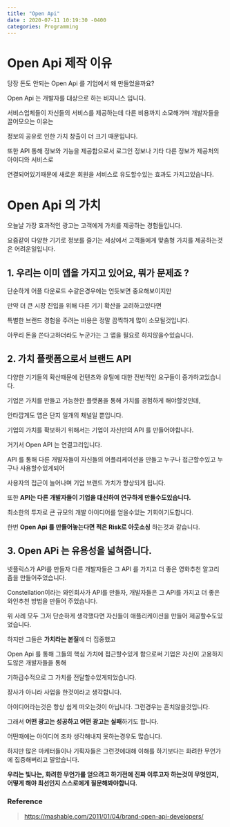 ```yaml
---
title: "Open Api"
date : 2020-07-11 10:19:30 -0400
categories: Programming
---
```


# Open Api 제작 이유

당장 돈도 안되는 Open Api 를 기업에서 왜 만들었을까요?

Open Api 는 개발자를 대상으로 하는 비지니스 입니다.

서비스업체들이 자신들의 서비스를 제공하는데 다른 비용까지 소모해가며 개발자들을 끌어모으는 이유는

정보의 공유로 인한 가치 창출이 더 크기 때문입니다.

또한 API 통해 정보와 기능을 제공함으로서 로그인 정보나 기타 다른 정보가 제공처의 아이디와 서비스로 

연결되어있기때문에 새로운 회원을 서비스로 유도할수있는 효과도 가지고있습니다.

# Open Api 의 가치

오늘날 가장 효과적인 광고는 고객에게 가치를 제공하는 경험들입니다.

요즘같이 다양한 기기로 정보를 즐기는 세상에서 고객들에게 맞춤형 가치를 제공하는것은 어려운일입니다.


## 1. 우리는 이미 앱을 가지고 있어요, 뭐가 문제죠 ?


단순하게 어플 다운로드 수같은경우에는 언듯보면 중요해보이지만

만약 더 큰 시장 진입을 위해 다른 기기 확산을 고려하고있다면

특별한 브랜드 경험을 주려는 비용은 정말 끔찍하게 많이 소모될것입니다.

아무리 돈을 쓴다고하더라도 누군가는 그 앱을 필요로 하지않을수있습니다.

## 2. 가치 플랫폼으로서 브랜드 API

다양한 기기들의 확산때문에 컨텐츠와 유틸에 대한 전반적인 요구들이 증가하고있습니다.

기업은 가치를 만들고 가능한한 플랫폼을 통해 가치를 경험하게 해야할것인데,

안타깝게도 앱은 단지 일개의 채널일 뿐입니다.

기업의 가치를 확보하기 위해서는 기업이 자신만의 API 를 만들어야합니다.

거기서 Open API 는 연결고리입니다.

API 를 통해 다른 개발자들이 자신들의 어플리케이션을 만들고 누구나 접근할수있고 누구나 사용할수있게되어

사용자의 접근이 늘어나며 기업 브랜드 가치가 향상되게 됩니다.

또한 **API는 다른 개발자들이 기업을 대신하여 연구하게 만들수도있습니다.**

최소한의 투자로 큰 규모의 개발 아이디어를 얻을수있는 기회이기도합니다.

한번 **Open Api 를 만들어놓는다면 적은 Risk로 아웃소싱** 하는것과 같습니다.

## 3. Open APi 는 유용성을 넓혀줍니다.

넷플릭스가 API를 만들자 다른 개발자들은 그 API 를 가지고 더 좋은 영화추천 알고리즘을 만들어주었습니다.

Constellation이라는 와인회사가 API를 만들자, 개발자들은 그 API를 가지고 더 좋은 와인추천 방법을 만들어 주었습니다.

위 사례 모두 그저 단순하게 생각했다면 자신들이 애플리케이션을 만들어 제공할수도있었습니다.

하지만 그들은 **가치라는 본질**에 더 집중했고

Open Api 를 통해 그들의 핵심 가치에 접근할수있게 함으로써 기업은 자신이 고용하지도않은 개발자들을 통해

기하급수적으로 그 가치를 전달할수있게되었습니다.

장사가 아니라 사업을 한것이라고 생각합니다.

아이디어라는것은 항상 쉽게 떠오는것이 아닙니다. 그런경우는 흔치않을것입니다.

그래서 **어떤 광고는 성공하고 어떤 광고는 실패**하기도 합니다.

어떤때에는 아이디어 조차 생각해내지 못하는경우도 많습니다.

하지만 많은 마케터들이나 기획자들은 그런것에대해 이해를 하기보다는 화려한 무언가에 집중해버리고 말았습니다.

**우리는 빛나는, 화려한 무언가를 얻으려고 하기전에 진짜 이루고자 하는것이 무엇인지, 어떻게 해야 최선인지 스스로에게 질문해봐야합니다.**







### Reference

> https://mashable.com/2011/01/04/brand-open-api-developers/
